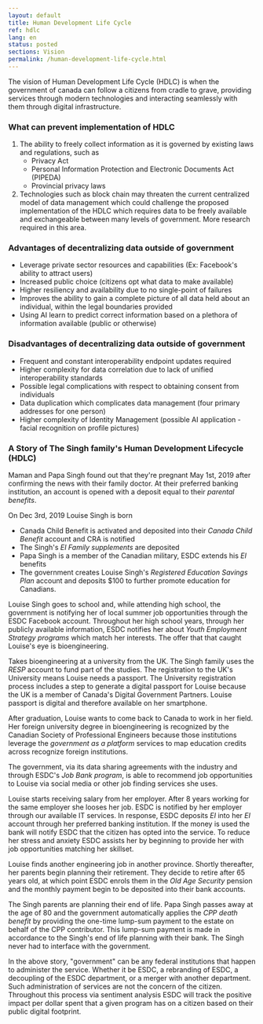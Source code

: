 ```yaml
---
layout: default
title: Human Development Life Cycle
ref: hdlc
lang: en
status: posted
sections: Vision
permalink: /human-development-life-cycle.html
---
```


The vision of Human Development Life Cycle (HDLC) is when the government of canada can follow a citizens from cradle to grave, providing services through modern technologies and interacting seamlessly with them through digital infrastructure.

### What can prevent implementation of HDLC

1. The ability to freely collect information as it is governed by existing laws and regulations, such as
    - Privacy Act
    - Personal Information Protection and Electronic Documents Act (PIPEDA)
    - Provincial privacy laws
2. Technologies such as block chain may threaten the current centralized model of data management which could challenge the proposed implementation of the HDLC which requires data to be freely available and exchangeable between many levels of government. More research required in this area.

### Advantages of decentralizing data outside of government

- Leverage private sector resources and capabilities (Ex: Facebook's ability to attract users)
- Increased public choice (citizens opt what data to make available)
- Higher resiliency and availability due to no single-point of failures
- Improves the ability to gain a complete picture of all data held about an individual, within the legal boundaries provided
- Using AI learn to predict correct information based on a plethora of information available (public or otherwise)

### Disadvantages of decentralizing data outside of government

- Frequent and constant interoperability endpoint updates required
- Higher complexity for data correlation due to lack of unified interoperability standards
- Possible legal complications with respect to obtaining consent from individuals
- Data duplication which complicates data management (four primary addresses for one person)
- Higher complexity of Identity Management (possible AI application - facial recognition on profile pictures)

### A Story of The Singh family's Human Development Lifecycle (HDLC)

Maman and Papa Singh found out that they're pregnant May 1st, 2019 after confirming the news with their family doctor. At their preferred banking institution, an account is opened with a deposit equal to their *parental benefits*.

On Dec 3rd, 2019 Louise Singh is born

- Canada Child Benefit is activated and deposited into their *Canada Child Benefit* account and CRA is notified
- The Singh's *EI Family supplements* are deposited
- Papa Singh is a member of the Canadian military, ESDC extends his *EI* benefits
- The government creates Louise Singh's *Registered Education Savings Plan* account and deposits $100 to further promote education for Canadians.

Louise Singh goes to school and, while attending high school, the government is notifying her of local summer job opportunities through the ESDC Facebook account. Throughout her high school years, through her publicly available information, ESDC notifies her about *Youth Employment Strategy programs* which match her interests. The offer that that caught Louise's eye is bioengineering.

Takes bioengineering at a university from the UK. The Singh family uses the *RESP* account to fund part of the studies. The registration to the UK's University means Louise needs a passport. The University registration process includes a step to generate a digital passport for Louise because the UK is a member of Canada's Digital Government Partners. Louise passport is digital and therefore available on her smartphone.

After graduation, Louise wants to come back to Canada to work in her field. Her foreign university degree in bioengineering is recognized by the Canadian Society of Professional Engineers because those institutions leverage the *government as a platform* services to map education credits across recognize foreign institutions.

The government, via its data sharing agreements with the industry and through ESDC's *Job Bank program*, is able to recommend job opportunities to Louise via social media or other job finding services she uses.

Louise starts receiving salary from her employer. After 8 years working for the same employer she looses her job. ESDC is notified by her employer through our available IT services. In response, ESDC deposits *EI* into her *EI* account through her preferred banking institution. If the money is used the bank will notify ESDC that the citizen has opted into the service. To reduce her stress and anxiety ESDC assists her by beginning to provide her with job opportunities matching her skillset.

Louise finds another engineering job in another province. Shortly thereafter, her parents begin planning their retirement. They decide to retire after 65 years old, at which point ESDC enrols them in the *Old Age Security* pension and the monthly payment begin to be deposited into their bank accounts.

The Singh parents are planning their end of life. Papa Singh passes away at the age of 80 and the government automatically applies the *CPP death benefit* by providing the one-time lump-sum payment to the estate on behalf of the CPP contributor. This lump-sum payment is made in accordance to the Singh's end of life planning with their bank. The Singh never had to interface with the government.

In the above story, "government" can be any federal institutions that happen to administer the service. Whether it be ESDC, a rebranding of ESDC, a decoupling of the ESDC department, or a merger with another department. Such administration of services are not the concern of the citizen. Throughout this process via sentiment analysis ESDC will track the positive impact per dollar spent that a given program has on a citizen based on their public digital footprint.
